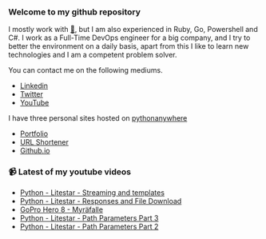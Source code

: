 ### Welcome to my github repository

I mostly work with [:snake:](https://www.python.org/), but I am also experienced in Ruby, Go, Powershell and C#. I work as a Full-Time DevOps engineer for a big company, and I try to better the environment on a daily basis, apart from this I like to learn new technologies and I am a competent problem solver.

You can contact me on the following mediums.
- [Linkedin](https://www.linkedin.com/in/r3ap3rpy)
- [Twitter](https://twitter.com/r3ap3rpy)
- [YouTube](https://www.youtube.com/channel/UC1qkMXH8d2I9DDAtBSeEHqg)

I have three personal sites hosted on [pythonanywhere](https://www.pythonanywhere.com/)
- [Portfolio](http://r3ap3rpy.pythonanywhere.com/)
- [URL Shortener](http://shortenpy.pythonanywhere.com/)
- [Github.io](https://r3ap3rpy.github.io/)

### :video_camera: Latest of my youtube videos
<!-- YOUTUBE:START -->
- [Python - Litestar - Streaming and templates](https://www.youtube.com/watch?v=jVjS-EkW6eo)
- [Python - Litestar - Responses and File Download](https://www.youtube.com/watch?v=1nZ7vl9jFaA)
- [GoPro Hero 8 - Myräfalle](https://www.youtube.com/watch?v=h38eFTGNq04)
- [Python - Litestar - Path Parameters Part 3](https://www.youtube.com/watch?v=sg0HpEUSqLE)
- [Python - Litestar - Path Parameters Part 2](https://www.youtube.com/watch?v=6CwmZL2odNA)
<!-- YOUTUBE:END -->

